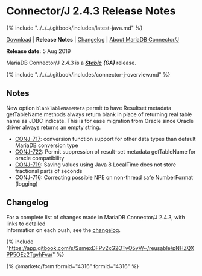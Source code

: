 # Connector/J 2.4.3 Release Notes

{% include "../../../.gitbook/includes/latest-java.md" %}

[Download](https://mariadb.com/downloads/#connectors) | **Release Notes** | [Changelog](../changelogs/2.4/2.4.3.md) | [About MariaDB Connector/J](https://app.gitbook.com/s/CjGYMsT2MVP4nd3IyW2L/mariadb-connector-j/about-mariadb-connector-j)

**Release date:** 5 Aug 2019

MariaDB Connector/J 2.4.3 is a [_**Stable**_](../../../community-server/about/release-criteria.md) _**(GA)**_ release.

{% include "../../../.gitbook/includes/connector-j-overview.md" %}

## Notes

New option `blankTableNameMeta` permit to have Resultset metadata getTableName methods always return blank in place of returning real table name as JDBC indicate. This is for ease migration from Oracle since Oracle driver always returns an empty string.

* [CONJ-717](https://jira.mariadb.org/browse/CONJ-717): conversion function support for other data types than default MariaDB conversion type
* [CONJ-722](https://jira.mariadb.org/browse/CONJ-722): Permit suppression of result-set metadata getTableName for oracle compatibility
* [CONJ-719](https://jira.mariadb.org/browse/CONJ-719): Saving values using Java 8 LocalTime does not store fractional parts of seconds
* [CONJ-716](https://jira.mariadb.org/browse/CONJ-716): Correcting possible NPE on non-thread safe NumberFormat (logging)

## Changelog

For a complete list of changes made in MariaDB Connector/J 2.4.3, with links to detailed\
information on each push, see the [changelog](../changelogs/2.4/2.4.3.md).

{% include "https://app.gitbook.com/s/SsmexDFPv2xG2OTyO5yV/~/reusable/pNHZQXPP5OEz2TgvhFva/" %}

{% @marketo/form formid="4316" formId="4316" %}
